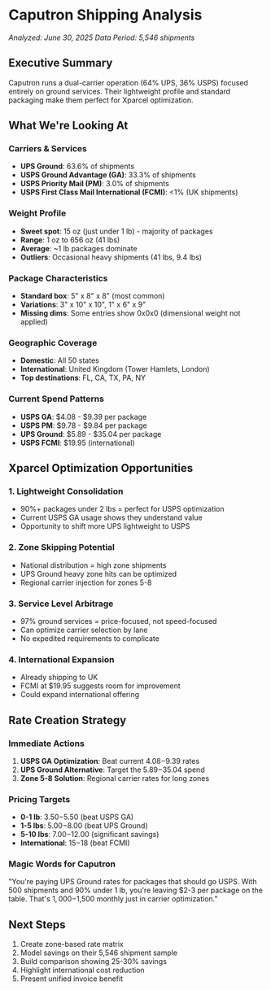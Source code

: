 # Caputron Shipping Analysis
*Analyzed: June 30, 2025*
*Data Period: 5,546 shipments*

## Executive Summary
Caputron runs a dual-carrier operation (64% UPS, 36% USPS) focused entirely on ground services. Their lightweight profile and standard packaging make them perfect for Xparcel optimization.

## What We're Looking At

### Carriers & Services
- **UPS Ground**: 63.6% of shipments
- **USPS Ground Advantage (GA)**: 33.3% of shipments  
- **USPS Priority Mail (PM)**: 3.0% of shipments
- **USPS First Class Mail International (FCMI)**: <1% (UK shipments)

### Weight Profile
- **Sweet spot**: 15 oz (just under 1 lb) - majority of packages
- **Range**: 1 oz to 656 oz (41 lbs)
- **Average**: ~1 lb packages dominate
- **Outliers**: Occasional heavy shipments (41 lbs, 9.4 lbs)

### Package Characteristics
- **Standard box**: 5" x 8" x 8" (most common)
- **Variations**: 3" x 10" x 10", 1" x 6" x 9"
- **Missing dims**: Some entries show 0x0x0 (dimensional weight not applied)

### Geographic Coverage
- **Domestic**: All 50 states
- **International**: United Kingdom (Tower Hamlets, London)
- **Top destinations**: FL, CA, TX, PA, NY

### Current Spend Patterns
- **USPS GA**: $4.08 - $9.39 per package
- **USPS PM**: $9.78 - $9.84 per package
- **UPS Ground**: $5.89 - $35.04 per package
- **USPS FCMI**: $19.95 (international)

## Xparcel Optimization Opportunities

### 1. Lightweight Consolidation
- 90%+ packages under 2 lbs = perfect for USPS optimization
- Current USPS GA usage shows they understand value
- Opportunity to shift more UPS lightweight to USPS

### 2. Zone Skipping Potential
- National distribution = high zone shipments
- UPS Ground heavy zone hits can be optimized
- Regional carrier injection for zones 5-8

### 3. Service Level Arbitrage
- 97% ground services = price-focused, not speed-focused
- Can optimize carrier selection by lane
- No expedited requirements to complicate

### 4. International Expansion
- Already shipping to UK
- FCMI at $19.95 suggests room for improvement
- Could expand international offering

## Rate Creation Strategy

### Immediate Actions
1. **USPS GA Optimization**: Beat current $4.08-$9.39 rates
2. **UPS Ground Alternative**: Target the $5.89-$35.04 spend
3. **Zone 5-8 Solution**: Regional carrier rates for long zones

### Pricing Targets
- **0-1 lb**: $3.50-$5.50 (beat USPS GA)
- **1-5 lbs**: $5.00-$8.00 (beat UPS Ground)
- **5-10 lbs**: $7.00-$12.00 (significant savings)
- **International**: $15-$18 (beat FCMI)

### Magic Words for Caputron
"You're paying UPS Ground rates for packages that should go USPS. With 500 shipments and 90% under 1 lb, you're leaving $2-3 per package on the table. That's $1,000-$1,500 monthly just in carrier optimization."

## Next Steps
1. Create zone-based rate matrix
2. Model savings on their 5,546 shipment sample
3. Build comparison showing 25-30% savings
4. Highlight international cost reduction
5. Present unified invoice benefit
